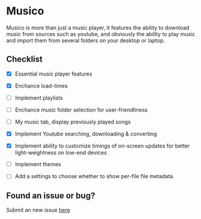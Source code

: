 # Musico
Musico is more than just a music player, it features the ability to download music from sources such as youtube, and obviously the ability to play music and import them from several folders on your desktop or laptop.



## Checklist
- [x] Essential music player features
- [x] Enchance load-times
- [ ] Implement playlists
- [ ] Enchance music folder selection for user-friendliness
- [ ] My music tab, display previously played songs
- [x] Implement Youtube searching, downloading & converting
- [x] Implement ability to customize timings of on-screen updates for better light-weightness on low-end devices
- [ ] Implement themes
- [ ] Add a settings to choose whether to show per-file file metadata.


## Found an issue or bug?
Submit an new issue [here](https://github.com/richiedevs/musico/issues/new)
